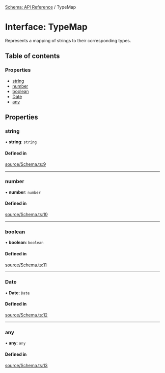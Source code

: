 [Schema: API Reference](../README.md) / TypeMap

# Interface: TypeMap

Represents a mapping of strings to their corresponding types.

## Table of contents

### Properties

- [string](TypeMap.md#string)
- [number](TypeMap.md#number)
- [boolean](TypeMap.md#boolean)
- [Date](TypeMap.md#date)
- [any](TypeMap.md#any)

## Properties

### string

• **string**: `string`

#### Defined in

[source/Schema.ts:9](https://github.com/JeremyBankes/schema/blob/0a5915a/source/Schema.ts#L9)

___

### number

• **number**: `number`

#### Defined in

[source/Schema.ts:10](https://github.com/JeremyBankes/schema/blob/0a5915a/source/Schema.ts#L10)

___

### boolean

• **boolean**: `boolean`

#### Defined in

[source/Schema.ts:11](https://github.com/JeremyBankes/schema/blob/0a5915a/source/Schema.ts#L11)

___

### Date

• **Date**: `Date`

#### Defined in

[source/Schema.ts:12](https://github.com/JeremyBankes/schema/blob/0a5915a/source/Schema.ts#L12)

___

### any

• **any**: `any`

#### Defined in

[source/Schema.ts:13](https://github.com/JeremyBankes/schema/blob/0a5915a/source/Schema.ts#L13)
